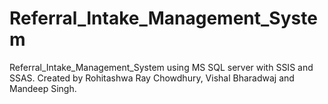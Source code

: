 # Referral_Intake_Management_System
 Referral_Intake_Management_System using MS SQL server with SSIS and SSAS. 
Created by Rohitashwa Ray Chowdhury, Vishal Bharadwaj and Mandeep Singh.
